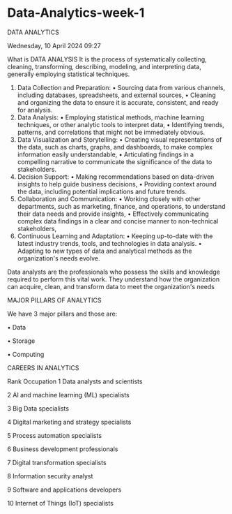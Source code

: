 # Data-Analytics-week-1

DATA ANALYTICS

Wednesday, 10 April 2024
09:27

What is DATA ANALYSIS
It is the process of systematically collecting, cleaning, transforming, describing, modeling, and interpreting data, generally employing statistical techniques.

1. Data Collection and Preparation:
• Sourcing data from various channels, including databases, spreadsheets, and external sources,
• Cleaning and organizing the data to ensure it is accurate, consistent, and ready for analysis.
2. Data Analysis:
• Employing statistical methods, machine learning techniques, or other analytic tools to interpret data,
• Identifying trends, patterns, and correlations that might not be immediately obvious.
3. Data Visualization and Storytelling:
• Creating visual representations of the data, such as charts, graphs, and dashboards, to make complex information easily understandable,
• Articulating findings in a compelling narrative to communicate the significance of the data to stakeholders.
4. Decision Support:
• Making recommendations based on data-driven insights to help guide business decisions,
• Providing context around the data, including potential implications and future trends.
5. Collaboration and Communication:
• Working closely with other departments, such as marketing, finance, and operations, to understand their data needs and provide insights,
• Effectively communicating complex data findings in a clear and concise manner to non-technical stakeholders,
6. Continuous Learning and Adaptation:
• Keeping up-to-date with the latest industry trends, tools, and technologies in data analysis.
• Adapting to new types of data and analytical methods as the organization's needs evolve.

Data analysts are the professionals who possess the skills and knowledge required to perform this vital work. They understand how the organization can acquire, clean, and transform data to meet the organization's needs


MAJOR PILLARS OF ANALYTICS

We have 3 major pillars and those are:

• Data

• Storage

• Computing


CAREERS IN ANALYTICS

Rank	Occupation
1	Data analysts and scientists

2	AI and machine learning (ML) specialists

3	Big Data specialists

4	Digital marketing and strategy specialists

5	Process automation specialists

6	Business development professionals

7	Digital transformation specialists

8	Information security analyst

9	Software and applications developers

10	Internet of Things (IoT) specialists



